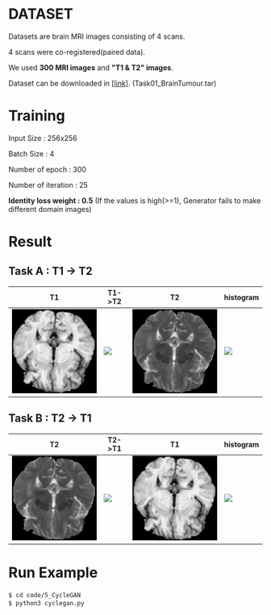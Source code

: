 # DATASET
Datasets are brain MRI images consisting of 4 scans.

4 scans were co-registered(paired data).

We used **300 MRI images** and  **"T1 & T2" images**.

Dataset can be downloaded in [[link]](https://drive.google.com/drive/folders/1HqEgzS8BV2c7xYNrZdEAnrHk7osJJ--2). (Task01_BrainTumour.tar)


# Training
Input Size : 256x256

Batch Size : 4

Number of epoch : 300

Number of iteration : 25

**Identity loss weight : 0.5** (If the values is high(>=1), Generator fails to make different domain images) 


# Result
## Task A : T1 -> T2

| T1                            | T1->T2                        | T2                            | histogram                     |
| ----------------------------- | ----------------------------- | ----------------------------- | ----------------------------- |
| ![](result/002_real_T1.jpg)   | ![](result/002_fake_T2.gif)   | ![](result/002_real_T2.jpg)   | ![](result/002_fake_T2_hist.gif)   |

## Task B : T2 -> T1

| T2                            | T2->T1                        | T1                            | histogram                     |
| ----------------------------- | ----------------------------- | ----------------------------- | ----------------------------- |
| ![](result/002_real_T2.jpg)   | ![](result/002_fake_T1.gif)   | ![](result/002_real_T1.jpg)   | ![](result/002_fake_T1_hist.gif)   |


# Run Example
```
$ cd code/5_CycleGAN
$ python3 cyclegan.py
```



